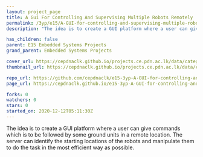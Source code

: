 ```yaml
---
layout: project_page
title: A Gui For Controlling And Supervising Multiple Robots Remotely
permalink: /3yp/e15/A-GUI-for-controlling-and-supervising-multiple-robots-remotely
description: "The idea is to create a GUI platform where a user can give commands which is to be followed by some ground units in a remote location. The server can identify the starting locations of the robots and manipulate them to do the task in the most efficient way as possible."

has_children: false
parent: E15 Embedded Systems Projects
grand_parent: Embedded Systems Projects

cover_url: https://cepdnaclk.github.io/projects.ce.pdn.ac.lk/data/categories/3yp/cover_page.jpg
thumbnail_url: https://cepdnaclk.github.io/projects.ce.pdn.ac.lk/data/categories/3yp/thumbnail.jpg

repo_url: https://github.com/cepdnaclk/e15-3yp-A-GUI-for-controlling-and-supervising-multiple-robots-remotely
page_url: https://cepdnaclk.github.io/e15-3yp-A-GUI-for-controlling-and-supervising-multiple-robots-remotely

forks: 0
watchers: 0
stars: 0
started_on: 2020-12-12T05:11:30Z
---
```

The idea is to create a GUI platform where a user can give commands which is to be followed by some ground units in a remote location. The server can identify the starting locations of the robots and manipulate them to do the task in the most efficient way as possible.

